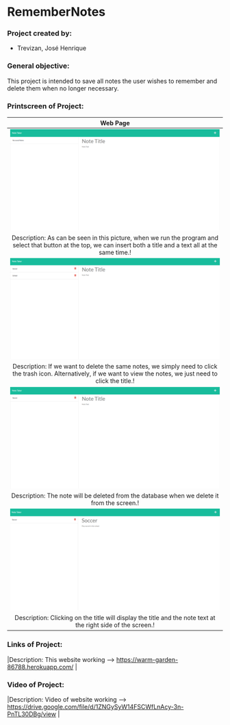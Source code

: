 # RememberNotes

### Project created by:
- Trevizan, José Henrique

### General objective: 

This project is intended to save all notes the user wishes to remember and delete them when no longer necessary.

### Printscreen of Project:

| **Web Page** |
| :---: |
| <img src="https://github.com/jhcauly/RememberNotes/blob/main/public/assets/img/first%20screen.png?raw=true" width="600"> |
|Description: As can be seen in this picture, when we run the program and select that button at the top, we can insert both a title and a text all at the same time.!|
| <img src="https://github.com/jhcauly/RememberNotes/blob/main/public/assets/img/save.png?raw=true" width="600"> |
|Description: If we want to delete the same notes, we simply need to click the trash icon. Alternatively, if we want to view the notes, we just need to click the title.! |
| <img src="https://github.com/jhcauly/RememberNotes/blob/main/public/assets/img/delete.png?raw=true" width="600"> |
|Description: The note will be deleted from the database when we delete it from the screen.! |
| <img src="https://github.com/jhcauly/RememberNotes/blob/main/public/assets/img/show%20save%20screen.png?raw=true" width="600"> |
|Description: Clicking on the title will display the title and the note text at the right side of the screen.! |


### Links of Project:
|Description: This website working -->
https://warm-garden-86788.herokuapp.com/ |
### Video of Project:
|Description: Video of website working -->
https://drive.google.com/file/d/1ZNGySyW14FSCWfLnAcy-3n-PnTL30DBg/view |

